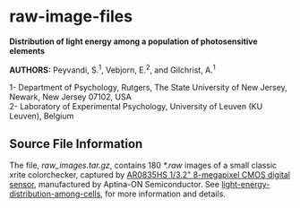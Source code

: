 # raw-image-files

**Distribution of light energy among a population of photosensitive elements**

**AUTHORS:** Peyvandi, S.<sup>1</sup>, Vebjorn, E.<sup>2</sup>, and Gilchrist, A.<sup>1</sup>

1- Department of Psychology, Rutgers, The State University of New Jersey, Newark, New Jersey 07102, USA <br>
2- Laboratory of Experimental Psychology, University of Leuven (KU Leuven), Belgium

## Source File Information 

The file, *raw_images.tar.gz*, contains 180 _*.raw_ images of a small classic xrite colorchecker, captured by [AR0835HS 1/3.2" 8-megapixel CMOS digital sensor](http://www.onsemi.com/pub_link/Collateral/AR0835HS-D.PDF), manufactured by Aptina-ON Semiconductor. See [light-energy-distribution-among-cells](https://github.com/peyvandi/light-energy-distribution-among-cells.git), for more information and details. 

